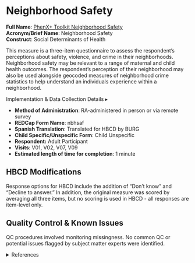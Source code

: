# Neighborhood Safety

**Full Name**: [PhenX+ Toolkit Neighborhood Safety](https://www.phenxtoolkit.org/protocols/view/210901)  
**Acronym/Brief Name**: Neighborhood Safety  
**Construct**: Social Determinants of Health  
  
This measure is a three-item questionnaire to assess the respondent’s perceptions about safety, violence, and crime in their neighborhoods. Neighborhood safety may be relevant to a range of maternal and child health outcomes. The respondent’s perception of their neighborhood may also be used alongside geocoded measures of neighborhood crime statistics to help understand an individuals experience within a neighborhood.   

<p>
<div id="notification-banner" class="notification-banner" onclick="toggleCollapse(this)">
    <span class="text">Implementation & Data Collection Details</span>
  <span class="notification-arrow">▸</span>
</div>
<div class="notification-collapsible-content">
    <ul>
      <li><b>Method of Administration</b>: RA-administered in person or via remote survey </li>
      <li><b>REDCap Form Name</b>: nbhsaf </li>
      <li><b>Spanish Translation</b>: Translated for HBCD by BURG </li>
      <li><b>Child Specific/Unspecific Form</b>: Child Unspecific </li>
      <li><b>Respondent:</b> Adult Participant </li>
      <li><b>Visits</b>: V01, V02, V07, V09 </li>
      <li><b>Estimated length of time for completion</b>: 1 minute</li>
    </ul>
</div>
</p>

## HBCD Modifications
Response options for HBCD include the addition of “Don’t know” and “Decline to answer.” In addition, the original measure was scored by averaging all three items, but no scoring is used in HBCD - all responses are item-level only. 

## Quality Control & Known Issues
QC procedures involved monitoring missingness. No common QC or potential issues flagged by subject matter experts were identified.

<details class="collapsible references">
  <summary class="references">References</summary>
 <ul>
<p>Mujahid, M. S., Diez Roux, A. V., Morenoff, J. D., &amp; Raghunathan, T. (2007). Assessing the measurement properties of neighborhood scales: from psychometrics to ecometrics. <em>American Journal of Epidemiology</em>, 165(8), 858–867. <a href="https://doi.org/10.1093/aje/kwm040">https://doi.org/10.1093/aje/kwm040</a></p>
<p>PhenX Toolkit. (2024 November 01). Neighborhood Safety, PhenX Toolkit. <a href="https://www.phenxtoolkit.org/protocols/view/210901">https://www.phenxtoolkit.org/protocols/view/210901</a></p>
</ul>
</details>

